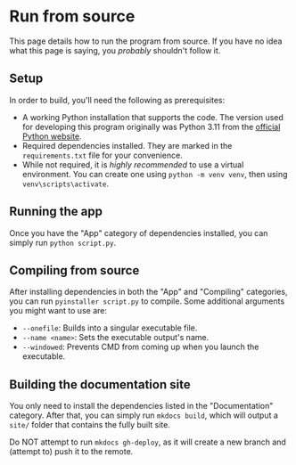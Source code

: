 # Run from source

This page details how to run the program from source. If you have no idea what this page is saying, you *probably* shouldn't follow it.

## Setup

In order to build, you'll need the following as prerequisites:

- A working Python installation that supports the code. The version used for developing this program originally was Python 3.11 from the [official Python website](https://python.org).
- Required dependencies installed. They are marked in the `requirements.txt` file for your convenience.
- While not required, it is *highly recommended* to use a virtual environment. You can create one using `python -m venv venv`, then using `venv\scripts\activate`.

## Running the app

Once you have the "App" category of dependencies installed, you can simply run `python script.py`.

## Compiling from source

After installing dependencies in both the "App" and "Compiling" categories, you can run `pyinstaller script.py` to compile.
Some additional arguments you might want to use are:

- `--onefile`: Builds into a singular executable file.
- `--name <name>`: Sets the executable output's name.
- `--windowed`: Prevents CMD from coming up when you launch the executable.

## Building the documentation site

You only need to install the dependencies listed in the "Documentation" category.
After that, you can simply run `mkdocs build`, which will output a `site/` folder that contains the fully built site.

Do NOT attempt to run `mkdocs gh-deploy`, as it will create a new branch and (attempt to) push it to the remote.

